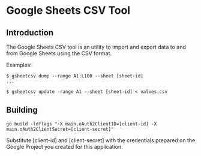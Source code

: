 # Google Sheets CSV Tool

## Introduction

The Google Sheets CSV tool is an utility to import and export data to and from Google Sheets using the CSV format.

Examples:

    $ gsheetcsv dump --range A1:L100 --sheet [sheet-id]
    ...

    $ gsheetcsv update -range A1 --sheet [sheet-id] < values.csv


## Building

    go build -ldflags "-X main.oAuth2ClientID=[client-id] -X main.oAuth2ClientSecret=[client-secret]"

Substitute [client-id] and [client-secret] with the credentials prepared on the Google Project you created for this application.
